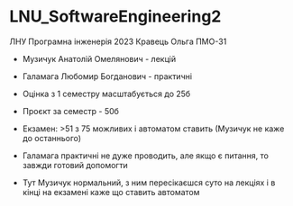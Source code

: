 # LNU_SoftwareEngineering2
ЛНУ Програмна інженерія 2023 Кравець Ольга ПМО-31

- Музичук Анатолій Омелянович - лекцій
- Галамага Любомир Богданович - практичні

- Оцінка з 1 семестру масштабується до 25б
- Проєкт за семестр - 50б
- Екзамен: >51 з 75 можливих і автоматом ставить (Музичук не каже до останнього)
- Галамага практичні не дуже проводить, але якщо є питання, то завжди готовий допомогти
- Тут Музичук нормальний, з ним пересікаєшся суто на лекціях і в кінці на екзамені каже що ставить автоматом 


